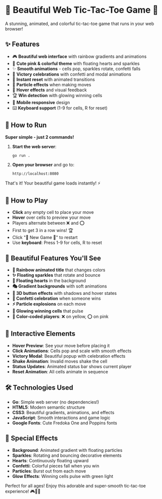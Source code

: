 # 🌈 Beautiful Web Tic-Tac-Toe Game 🌈

A stunning, animated, and colorful tic-tac-toe game that runs in your web browser!

## ✨ Features

- 🎮 **Beautiful web interface** with rainbow gradients and animations
- 🌸 **Cute pink & colorful theme** with floating hearts and sparkles
- ✨ **Smooth animations** - cells pop, sparkles rotate, confetti falls
- 🎉 **Victory celebrations** with confetti and modal animations
- 🔄 **Instant reset** with animated transitions
- 💫 **Particle effects** when making moves
- 🎯 **Hover effects** and visual feedback
- 🏆 **Win detection** with glowing winning cells
- 📱 **Mobile responsive** design
- ⌨️ **Keyboard support** (1-9 for cells, R for reset)

## 🚀 How to Run

**Super simple - just 2 commands!**

1. **Start the web server**:
   ```bash
   go run .
   ```

2. **Open your browser** and go to:
   ```
   http://localhost:8080
   ```

That's it! Your beautiful game loads instantly! ⚡

## 🎯 How to Play

- **Click** any empty cell to place your move
- **Hover** over cells to preview your move
- Players alternate between ❌ and ⭕
- First to get 3 in a row wins! 🏆
- Click "🔄 New Game 🔄" to restart
- Use **keyboard**: Press 1-9 for cells, R to reset

## 🎨 Beautiful Features You'll See

- **🌈 Rainbow animated title** that changes colors
- **✨ Floating sparkles** that rotate and bounce
- **💖 Floating hearts** in the background
- **🎭 Gradient backgrounds** with soft animations
- **🎪 3D button effects** with shadows and hover states
- **🎊 Confetti celebration** when someone wins
- **⚡ Particle explosions** on each move
- **🌟 Glowing winning cells** that pulse
- **🎨 Color-coded players**: ❌ on yellow, ⭕ on pink

## 🎪 Interactive Elements

- **Hover Preview**: See your move before placing it
- **Click Animations**: Cells pop and scale with smooth effects
- **Victory Modal**: Beautiful popup with celebration effects
- **Shake Animation**: Invalid moves shake the cell
- **Status Updates**: Animated status bar shows current player
- **Reset Animation**: All cells animate in sequence

## 🛠️ Technologies Used

- **Go**: Simple web server (no dependencies!)
- **HTML5**: Modern semantic structure
- **CSS3**: Beautiful gradients, animations, and effects
- **JavaScript**: Smooth interactions and game logic
- **Google Fonts**: Cute Fredoka One and Poppins fonts

## 🌟 Special Effects

- **Background**: Animated gradient with floating particles
- **Sparkles**: Rotating and bouncing decorative elements
- **Hearts**: Continuously floating upward
- **Confetti**: Colorful pieces fall when you win
- **Particles**: Burst out from each move
- **Glow Effects**: Winning cells pulse with green light

Perfect for all ages! Enjoy this adorable and super-smooth tic-tac-toe experience! 🎮💖✨ 